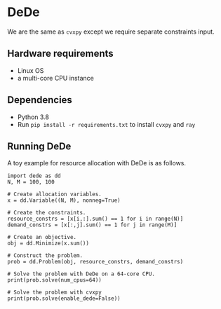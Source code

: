 # DeDe

We are the same as `cvxpy` except we require separate constraints input.

## Hardware requirements
- Linux OS
- a multi-core CPU instance

## Dependencies
- Python 3.8
- Run `pip install -r requirements.txt` to install `cvxpy` and `ray`

## Running DeDe
A toy example for resource allocation with DeDe is as follows.
```
import dede as dd
N, M = 100, 100

# Create allocation variables.
x = dd.Variable((N, M), nonneg=True)

# Create the constraints.
resource_constrs = [x[i,:].sum() == 1 for i in range(N)]
demand_constrs = [x[:,j].sum() == 1 for j in range(M)]

# Create an objective.
obj = dd.Minimize(x.sum())

# Construct the problem.
prob = dd.Problem(obj, resource_constrs, demand_constrs)

# Solve the problem with DeDe on a 64-core CPU.
print(prob.solve(num_cpus=64))

# Solve the problem with cvxpy
print(prob.solve(enable_dede=False))
```
